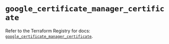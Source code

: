 # `google_certificate_manager_certificate`

Refer to the Terraform Registry for docs: [`google_certificate_manager_certificate`](https://registry.terraform.io/providers/hashicorp/google/5.18.0/docs/resources/certificate_manager_certificate).
